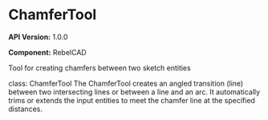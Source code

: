 # ChamferTool

**API Version:** 1.0.0

**Component:** RebelCAD

Tool for creating chamfers between two sketch entities

class: ChamferTool
The ChamferTool creates an angled transition (line) between two intersecting
lines or between a line and an arc. It automatically trims or extends the
input entities to meet the chamfer line at the specified distances.

